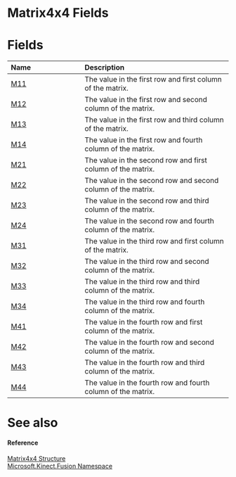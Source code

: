 Matrix4x4 Fields  
================  

<span id="publicfieldsSection"></span>

Fields  
======  

<table>
<colgroup>
<col width="30%" />
<col width="60%" />
</colgroup>
<thead>
<tr class="header">
<th align="left">Name</th>
<th align="left">Description</th>
</tr>
</thead>
<tbody>
<tr class="odd">
<td align="left"><a href="Matrix4x4_Fields/M11_Field.md">M11</a></td>
<td align="left">The value in the first row and first column of the matrix.</td>
</tr>
<tr class="even">
<td align="left"><a href="Matrix4x4_Fields/M12_Field.md">M12</a></td>
<td align="left">The value in the first row and second column of the matrix.</td>
</tr>
<tr class="odd">
<td align="left"><a href="Matrix4x4_Fields/M13_Field.md">M13</a></td>
<td align="left">The value in the first row and third column of the matrix.</td>
</tr>
<tr class="even">
<td align="left"><a href="Matrix4x4_Fields/M14_Field.md">M14</a></td>
<td align="left">The value in the first row and fourth column of the matrix.</td>
</tr>
<tr class="odd">
<td align="left"><a href="Matrix4x4_Fields/M21_Field.md">M21</a></td>
<td align="left">The value in the second row and first column of the matrix.</td>
</tr>
<tr class="even">
<td align="left"><a href="Matrix4x4_Fields/M22_Field.md">M22</a></td>
<td align="left">The value in the second row and second column of the matrix.</td>
</tr>
<tr class="odd">
<td align="left"><a href="Matrix4x4_Fields/M23_Field.md">M23</a></td>
<td align="left">The value in the second row and third column of the matrix.</td>
</tr>
<tr class="even">
<td align="left"><a href="Matrix4x4_Fields/M24_Field.md">M24</a></td>
<td align="left">The value in the second row and fourth column of the matrix.</td>
</tr>
<tr class="odd">
<td align="left"><a href="Matrix4x4_Fields/M31_Field.md">M31</a></td>
<td align="left">The value in the third row and first column of the matrix.</td>
</tr>
<tr class="even">
<td align="left"><a href="Matrix4x4_Fields/M32_Field.md">M32</a></td>
<td align="left">The value in the third row and second column of the matrix.</td>
</tr>
<tr class="odd">
<td align="left"><a href="Matrix4x4_Fields/M33_Field.md">M33</a></td>
<td align="left">The value in the third row and third column of the matrix.</td>
</tr>
<tr class="even">
<td align="left"><a href="Matrix4x4_Fields/M34_Field.md">M34</a></td>
<td align="left">The value in the third row and fourth column of the matrix.</td>
</tr>
<tr class="odd">
<td align="left"><a href="Matrix4x4_Fields/M41_Field.md">M41</a></td>
<td align="left">The value in the fourth row and first column of the matrix.</td>
</tr>
<tr class="even">
<td align="left"><a href="Matrix4x4_Fields/M42_Field.md">M42</a></td>
<td align="left">The value in the fourth row and second column of the matrix.</td>
</tr>
<tr class="odd">
<td align="left"><a href="Matrix4x4_Fields/M43_Field.md">M43</a></td>
<td align="left">The value in the fourth row and third column of the matrix.</td>
</tr>
<tr class="even">
<td align="left"><a href="Matrix4x4_Fields/M44_Field.md">M44</a></td>
<td align="left">The value in the fourth row and fourth column of the matrix.</td>
</tr>
</tbody>
</table>

<span id="ID4EI"></span>

See also  
========  

<span id="ID4EK"></span>
#### Reference  

[Matrix4x4 Structure](../Matrix4x4_Structure.md)  
 [Microsoft.Kinect.Fusion Namespace](../../Kinect.Fusion.md)  



<!--Please do not edit the data in the comment block below.-->
<!--
TOCTitle : Matrix4x4 Fields
RLTitle : Matrix4x4 Fields
KeywordK : Matrix4x4 structure, fields
KeywordA : Fields.T:Microsoft.Kinect.Fusion.Matrix4x4
AssetID : Fields.T:Microsoft.Kinect.Fusion.Matrix4x4
Locale : en-us
CommunityContent : 1
TargetOS : Windows
TopicType : kbSyntax
DocSet : K4Wv2
ProjType : K4Wv2Proj
Technology : Kinect for Windows
Product : Kinect for Windows SDK v2
productversion : 20
-->

